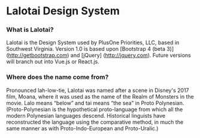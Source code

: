 # Lalotai Design System

### What is Lalotai?
Lalotai is the Design System used by PlusOne Priorities, LLC, based in Southwest Virginia. Version 1.0 is based upon [Bootstrap 4 (beta 3)] (http://getbootstrap.com) and [jQuery] (http://jquery.com). Future versions will branch out into Vue.js or React.js.

### Where does the name come from?
Pronounced lah-low-tie, Lalotai was named after a scene in Disney's 2017 film, Moana, where it was used as the name of the Realm of Monsters in the movie. Lalo means “below” and tai means “the sea” in Proto Polynesian. (Proto-Polynesian is the hypothetical proto-language from which all the modern Polynesian languages descend. Historical linguists have reconstructed the language using the comparative method, in much the same manner as with Proto-Indo-European and Proto-Uralic.)
